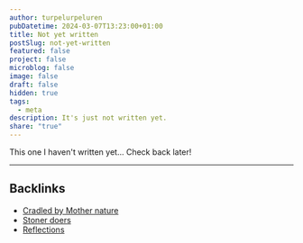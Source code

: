 ```yaml
---
author: turpelurpeluren
pubDatetime: 2024-03-07T13:23:00+01:00
title: Not yet written
postSlug: not-yet-written
featured: false
project: false
microblog: false
image: false
draft: false
hidden: true
tags:
  - meta
description: It's just not written yet.
share: "true"
---
```


This one I haven't written yet... Check back later!

---
## Backlinks
- [Cradled by Mother nature](/posts/cradled-by-nature)
- [Stoner doers](/posts/stoner-doers)
- [Reflections](/posts/reflections)
